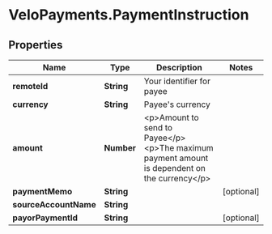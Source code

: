 # VeloPayments.PaymentInstruction

## Properties

Name | Type | Description | Notes
------------ | ------------- | ------------- | -------------
**remoteId** | **String** | Your identifier for payee | 
**currency** | **String** | Payee&#39;s currency | 
**amount** | **Number** | &lt;p&gt;Amount to send to Payee&lt;/p&gt; &lt;p&gt;The maximum payment amount is dependent on the currency&lt;/p&gt;  | 
**paymentMemo** | **String** |  | [optional] 
**sourceAccountName** | **String** |  | 
**payorPaymentId** | **String** |  | [optional] 


